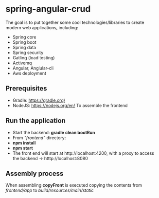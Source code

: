 spring-angular-crud
==============
The goal is to put together some cool technologies/libraries to create modern web applications, including:
- Spring core
- Spring boot
- Spring data
- Spring security
- Gatling (load testing)
- Activemq
- Angular, Anglular-cli
- Aws deployment

Prerequisites
--------------
- Gradle: https://gradle.org/
- NodeJS: https://nodejs.org/en/ To assemble the frontend

Run the application
--------------
- Start the backend: **gradle clean bootRun**
- From *"frontend"* directory:
- **npm install**
- **npm start**
- The front end will start at http://localhost:4200, with a proxy to access the backend -> htttp://localhost:8080


Assembly process
--------------
When assembling **copyFront** is executed copying the contents from *frontend/app* to *build/resources/main/static*
